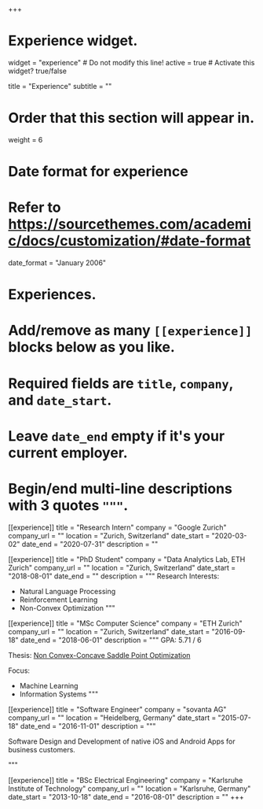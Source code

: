 +++
# Experience widget.
widget = "experience"  # Do not modify this line!
active = true  # Activate this widget? true/false

title = "Experience"
subtitle = ""

# Order that this section will appear in.
weight = 6

# Date format for experience
#   Refer to https://sourcethemes.com/academic/docs/customization/#date-format
date_format = "January 2006"

# Experiences.
#   Add/remove as many `[[experience]]` blocks below as you like.
#   Required fields are `title`, `company`, and `date_start`.
#   Leave `date_end` empty if it's your current employer.
#   Begin/end multi-line descriptions with 3 quotes `"""`.
[[experience]]
  title = "Research Intern"
  company = "Google Zurich"
  company_url = ""
  location = "Zurich, Switzerland"
  date_start = "2020-03-02"
  date_end = "2020-07-31"
  description = ""

[[experience]]
  title = "PhD Student"
  company = "Data Analytics Lab, ETH Zurich"
  company_url = ""
  location = "Zurich, Switzerland"
  date_start = "2018-08-01"
  date_end = ""
  description = """
  Research Interests:
  
  * Natural Language Processing
  * Reinforcement Learning
  * Non-Convex Optimization
  """

[[experience]]
  title = "MSc Computer Science"
  company = "ETH Zurich"
  company_url = ""
  location = "Zurich, Switzerland"
  date_start = "2016-09-18"
  date_end = "2018-06-01"
  description = """
  GPA: 5.71 / 6

  Thesis:
  [Non Convex-Concave Saddle Point Optimization](https://www.research-collection.ethz.ch/bitstream/handle/20.500.11850/258242/1/Adolphs_Leonard.pdf)
  
  Focus:

  * Machine Learning
  * Information Systems
  """

[[experience]]
  title = "Software Engineer"
  company = "sovanta AG"
  company_url = ""
  location = "Heidelberg, Germany"
  date_start = "2015-07-18"
  date_end = "2016-11-01"
  description = """

  Software Design and Development of native iOS and Android Apps for business customers.

  """

[[experience]]
  title = "BSc Electrical Engineering"
  company = "Karlsruhe Institute of Technology"
  company_url = ""
  location = "Karlsruhe, Germany"
  date_start = "2013-10-18"
  date_end = "2016-08-01"
  description = ""
+++
